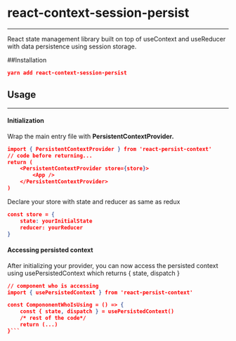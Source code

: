 # react-context-session-persist

---

React state management library built on top of useContext and useReducer with data persistence using session storage.

##Installation

```json
yarn add react-context-session-persist
```

## Usage

---

#### Initialization

Wrap the main entry file with **PersistentContextProvider.**

```json
import { PersistentContextProvider } from 'react-persist-context'
// code before returning...
return (
    <PersistentContextProvider store={store}>
        <App />
    </PersistentContextProvider>
)
```

Declare your store with state and reducer as same as redux

```json
const store = {
    state: yourInitialState
    reducer: yourReducer
}
```

#### Accessing persisted context

After initializing your provider, you can now access the persisted context using usePersistedContext which returns { state, dispatch }

````json
// component who is accessing
import { usePersistedContext } from 'react-persist-context'

const CompononentWhoIsUsing = () => {
    const { state, dispatch } = usePersistedContext()
    /* rest of the code*/
    return (...)
}```
````
